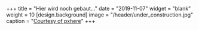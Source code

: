 +++
title = "Hier wird noch gebaut..."
date = "2019-11-07"
widget = "blank"
weight = 10
[design.background]
  image = "/header/under_construction.jpg"
  caption = "[Courtesy of pxhere](https://pxhere.com/en/photo/724752)"
+++


<!-- +++
title = "Überblick"
summary = "Kurzer Überblick über die Lehrmaterialien auf dieser Seite"
date = "2020-08-05"
widget = "blank"
weight = 10
[design.background]
  color = "#00618f"
  text_color_light = true
+++ -->
